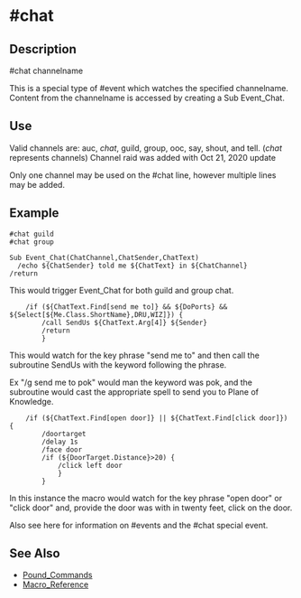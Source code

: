 # \#chat

## Description

\#chat channelname

This is a special type of \#event which watches the specified channelname. Content from the channelname is accessed by creating a Sub Event\_Chat.

## Use

Valid channels are: auc, _chat_, guild, group, ooc, say, shout, and tell. \(_chat_ represents channels\) Channel raid was added with Oct 21, 2020 update

Only one channel may be used on the \#chat line, however multiple lines may be added.

## Example

```text
#chat guild
#chat group

Sub Event_Chat(ChatChannel,ChatSender,ChatText)
  /echo ${ChatSender} told me ${ChatText} in ${ChatChannel}
/return
```

This would trigger Event\_Chat for both guild and group chat.

```text
    /if (${ChatText.Find[send me to]} && ${DoPorts} && ${Select[${Me.Class.ShortName},DRU,WIZ]}) {
        /call SendUs ${ChatText.Arg[4]} ${Sender}
        /return
        }
```

This would watch for the key phrase "send me to" and then call the subroutine SendUs with the keyword following the phrase.

Ex "/g send me to pok" would man the keyword was pok, and the subroutine would cast the appropriate spell to send you to Plane of Knowledge.

```text
    /if (${ChatText.Find[open door]} || ${ChatText.Find[click door]}) {
        /doortarget
        /delay 1s
        /face door
        /if (${DoorTarget.Distance}>20) {
            /click left door
            }
        }
```

In this instance the macro would watch for the key phrase "open door" or "click door" and, provide the door was with in twenty feet, click on the door.

Also see here for information on \#events and the \#chat special event.

## See Also

* [Pound\_Commands](./)
* [Macro\_Reference](../../../documentation/macro-reference.md)

